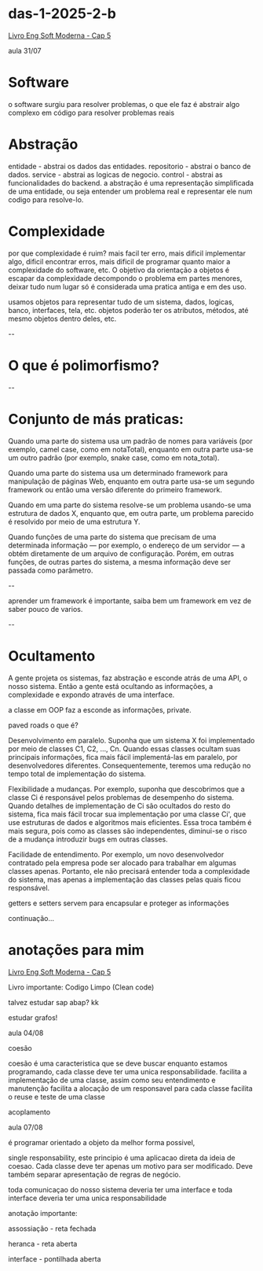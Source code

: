 # das-1-2025-2-b

[Livro Eng Soft Moderna - Cap 5](https://engsoftmoderna.info/cap5.html)

aula 31/07

# Software

o software surgiu para resolver problemas, o que ele faz é abstrair algo complexo em código para resolver problemas reais

# Abstração

entidade - abstrai os dados das entidades.
repositorio - abstrai o banco de dados.
service - abstrai as logicas de negocio.
control - abstrai as funcionalidades do backend.
a abstração é uma representação simplificada de uma entidade, ou seja entender um problema real e representar ele num codigo para resolve-lo.

# Complexidade

por que complexidade é ruim?
mais facil ter erro, mais dificil implementar algo, dificil encontrar erros, mais dificil de programar quanto maior a complexidade do software, etc.
O objetivo da orientação a objetos é escapar da complexidade decompondo o problema em partes menores, deixar tudo num lugar só é considerada uma pratica antiga e em des uso.

usamos objetos para representar tudo de um sistema, dados, logicas, banco, interfaces, tela, etc.
objetos poderão ter os atributos, métodos, até mesmo objetos dentro deles, etc.

--

# O que é polimorfismo?

--

# Conjunto de más praticas: 

Quando uma parte do sistema usa um padrão de nomes para variáveis (por exemplo, camel case, como em notaTotal), enquanto em outra parte usa-se um outro padrão (por exemplo, snake case, como em nota_total).

Quando uma parte do sistema usa um determinado framework para manipulação de páginas Web, enquanto em outra parte usa-se um segundo framework ou então uma versão diferente do primeiro framework.

Quando em uma parte do sistema resolve-se um problema usando-se uma estrutura de dados X, enquanto que, em outra parte, um problema parecido é resolvido por meio de uma estrutura Y.

Quando funções de uma parte do sistema que precisam de uma determinada informação — por exemplo, o endereço de um servidor — a obtém diretamente de um arquivo de configuração. Porém, em outras funções, de outras partes do sistema, a mesma informação deve ser passada como parâmetro.

--

aprender um framework é importante, saiba bem um framework em vez de saber pouco de varios.

--

# Ocultamento

A gente projeta os sistemas, faz abstração e esconde atrás de uma API, o nosso sistema. Então a gente está ocultando as informações, a complexidade e expondo através de uma interface.

a classe em OOP faz a esconde as informações, private.

paved roads o que é?

Desenvolvimento em paralelo. Suponha que um sistema X foi implementado por meio de classes C1, C2, …, Cn. Quando essas classes ocultam suas principais informações, fica mais fácil implementá-las em paralelo, por desenvolvedores diferentes. Consequentemente, teremos uma redução no tempo total de implementação do sistema.

Flexibilidade a mudanças. Por exemplo, suponha que descobrimos que a classe Ci é responsável pelos problemas de desempenho do sistema. Quando detalhes de implementação de Ci são ocultados do resto do sistema, fica mais fácil trocar sua implementação por uma classe Ci', que use estruturas de dados e algoritmos mais eficientes. Essa troca também é mais segura, pois como as classes são independentes, diminui-se o risco de a mudança introduzir bugs em outras classes.

Facilidade de entendimento. Por exemplo, um novo desenvolvedor contratado pela empresa pode ser alocado para trabalhar em algumas classes apenas. Portanto, ele não precisará entender toda a complexidade do sistema, mas apenas a implementação das classes pelas quais ficou responsável.

getters e setters servem para encapsular e proteger as informações

continuação...

# anotações para mim

[Livro Eng Soft Moderna - Cap 5](https://engsoftmoderna.info/cap5.html)

Livro importante: Codigo Limpo (Clean code)

talvez estudar sap abap? kk

estudar grafos!

aula 04/08

coesão

coesão é uma caracteristica que se deve buscar enquanto estamos programando, cada classe deve ter uma unica responsabilidade.
facilita a implementação de uma classe, assim como seu entendimento e manutenção
facilita a alocação de um responsavel para cada classe
facilita o reuse e teste de uma classe

acoplamento

aula 07/08

é programar orientado a objeto da melhor forma possivel, 

single responsability, este principio é uma aplicacao direta da ideia de coesao. Cada classe deve ter apenas um motivo para ser modificado. Deve também separar apresentação de regras de negócio.

toda comunicaçao do nosso sistema deveria ter uma interface e toda interface deveria ter uma unica responsabilidade


anotação importante:

assossiação - reta fechada

heranca - reta aberta

interface - pontilhada aberta




